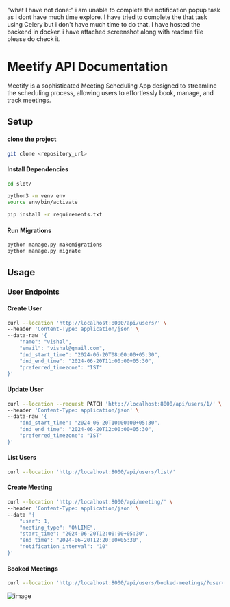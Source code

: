 "what I have not done:"
i am unable to complete the notification popup task as i dont have much time explore.
I have tried to complete the that task using Celery but i don't have much time to do that.
I have hosted the backend in docker. i have attached screenshot along with readme file please do check it.


# Meetify API Documentation

Meetify is a sophisticated Meeting Scheduling App designed to streamline the scheduling process, allowing users to effortlessly book, manage, and track meetings.

## Setup

#### clone the project

```bash
git clone <repository_url>
```

#### Install Dependencies

```bash
cd slot/

python3 -m venv env
source env/bin/activate

pip install -r requirements.txt
```

#### Run Migrations

```bash
python manage.py makemigrations
python manage.py migrate
```

## Usage

### User Endpoints

#### Create User

```bash
curl --location 'http://localhost:8000/api/users/' \
--header 'Content-Type: application/json' \
--data-raw '{
    "name": "vishal",
    "email": "vishal@gmail.com",
    "dnd_start_time": "2024-06-20T08:00:00+05:30",
    "dnd_end_time": "2024-06-20T11:00:00+05:30",
    "preferred_timezone": "IST"
}'
```

#### Update User

```bash
curl --location --request PATCH 'http://localhost:8000/api/users/1/' \
--header 'Content-Type: application/json' \
--data-raw '{
    "dnd_start_time": "2024-06-20T10:00:00+05:30",
    "dnd_end_time": "2024-06-20T12:00:00+05:30",
    "preferred_timezone": "IST"
}'
```

#### List Users

```bash
curl --location 'http://localhost:8000/api/users/list/'
```

#### Create Meeting

```bash
curl --location 'http://localhost:8000/api/meeting/' \
--header 'Content-Type: application/json' \
--data '{
    "user": 1,
    "meeting_type": "ONLINE",
    "start_time": "2024-06-20T12:00:00+05:30",
    "end_time": "2024-06-20T12:20:00+05:30",
    "notification_interval": "10"
}'
```

#### Booked Meetings

```bash
curl --location 'http://localhost:8000/api/users/booked-meetings/?user=1&start_time=2024-06-19%2015%3A00%3A00&end_time=2024-06-21%2015%3A00%3A00'
```
![image](https://github.com/Vishal7780/meetify_oneassure/assets/90459452/fe908ec8-a59c-4b31-bdd9-7e84991b219c)


